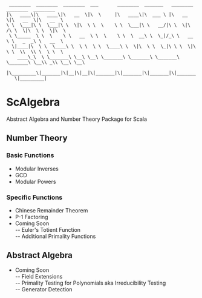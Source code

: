 ``` 
 ________  ________  ________  ___       ________  _______   ________  ________  ________     
|\   ____\|\   ____\|\   __  \|\  \     |\   ____\|\  ___ \ |\   __  \|\   __  \|\   __  \    
\ \  \___|\ \  \___|\ \  \|\  \ \  \    \ \  \___|\ \   __/|\ \  \|\ /\ \  \|\  \ \  \|\  \   
 \ \_____  \ \  \    \ \   __  \ \  \    \ \  \  __\ \  \_|/_\ \   __  \ \   _  _\ \   __  \  
  \|____|\  \ \  \____\ \  \ \  \ \  \____\ \  \|\  \ \  \_|\ \ \  \|\  \ \  \\  \\ \  \ \  \ 
    ____\_\  \ \_______\ \__\ \__\ \_______\ \_______\ \_______\ \_______\ \__\\ _\\ \__\ \__\
   |\_________\|_______|\|__|\|__|\|_______|\|_______|\|_______|\|_______|\|__|\|__|\|__|\|__|
   \|_________|                                                                               
   ```
                                                                                              
# ScAlgebra
Abstract Algebra and Number Theory Package for Scala

## Number Theory

### Basic Functions
* Modular Inverses
* GCD
* Modular Powers

### Specific Functions
 - Chinese Remainder Theorem    
 - P-1 Factoring    
 - Coming Soon    
 -- Euler's Totient Function    
 -- Additional Primality Functions    

## Abstract Algebra
 - Coming Soon     
 -- Field Extensions    
 -- Primality Testing for Polynomials aka Irreducibility Testing    
 -- Generator Detection    
